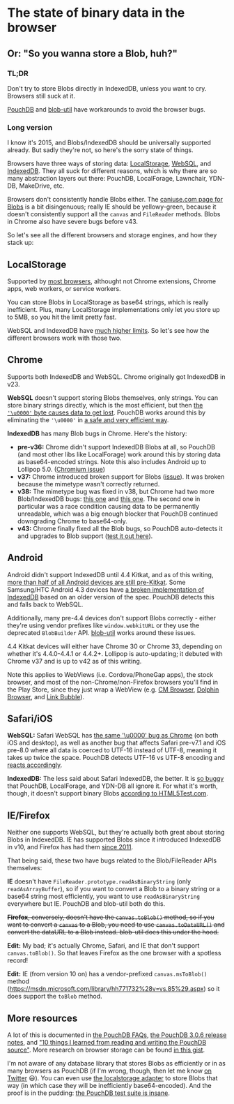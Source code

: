The state of binary data in the browser
====

Or: "So you wanna store a Blob, huh?"
-----

### TL;DR

Don't try to store Blobs directly in IndexedDB, unless you want to cry. Browsers still suck at it. 

[PouchDB](https://github.com/pouchdb/pouchdb) and [blob-util](https://github.com/nolanlawson/blob-util) have workarounds to avoid the browser bugs.

### Long version

I know it's 2015, and Blobs/IndexedDB should be universally supported already. But sadly they're not, so here's the sorry state of things.

Browsers have three ways of storing data: [LocalStorage](http://caniuse.com/#feat=namevalue-storage), [WebSQL](http://caniuse.com/#feat=sql-storage), and [IndexedDB](http://caniuse.com/#feat=indexeddb). They all suck for different reasons, which is why there are so many abstraction layers out there: PouchDB, LocalForage, Lawnchair, YDN-DB, MakeDrive, etc.

Browsers don't consistently handle Blobs either. The [caniuse.com page for Blobs](http://caniuse.com/#search=blob) is a bit disingenuous; really IE should be yellowy-green, because it doesn't consistently support all the `canvas` and `FileReader` methods. Blobs in Chrome also have severe bugs before v43.

So let's see all the different browsers and storage engines, and how they stack up:

LocalStorage
----

Supported by [most browsers](http://caniuse.com/#feat=namevalue-storage), althought not Chrome extensions, Chrome apps, web workers, or service workers.

You can store Blobs in LocalStorage as base64 strings, which is really inefficient. Plus, many LocalStorage implementations only let you store up to 5MB, so you hit the limit pretty fast.

WebSQL and IndexedDB have [much higher limits](http://www.html5rocks.com/en/tutorials/offline/quota-research/). So let's see how the different browsers work with those two.

Chrome
----

Supports both IndexedDB and WebSQL. Chrome originally got IndexedDB in v23.

**WebSQL** doesn't support storing Blobs themselves, only strings. You can store binary strings directly, which is the most efficient, but then [the `'\u0000'` byte causes data to get lost](https://code.google.com/p/chromium/issues/detail?id=422690). PouchDB works around this by eliminating the `'\u0000'` in [a safe and very efficient way](https://github.com/pouchdb/pouchdb/pull/2900).

**IndexedDB** has many Blob bugs in Chrome. Here's the history:

* **pre-v36:** Chrome didn't support IndexedDB Blobs at all, so PouchDB (and most other libs like LocalForage) work around this by storing data as base64-encoded strings. Note this also includes Android up to Lollipop 5.0. ([Chromium issue](https://code.google.com/p/chromium/issues/detail?id=108012))
* **v37:** Chrome introduced broken support for Blobs ([issue](https://code.google.com/p/chromium/issues/detail?id=408120)). It was broken because the mimetype wasn't correctly returned.
* **v38:** The mimetype bug was fixed in v38, but Chrome had two more Blob/IndexedDB bugs: [this one](https://code.google.com/p/chromium/issues/detail?id=447916) and [this one](https://code.google.com/p/chromium/issues/detail?id=447836). The second one in particular was a race condition causing data to be permanently unreadable, which was a big enough blocker that PouchDB continued downgrading Chrome to base64-only.
* **v43:** Chrome finally fixed all the Blob bugs, so PouchDB auto-detects it and upgrades to Blob support ([test it out here](http://bl.ocks.org/nolanlawson/38e3cd6705f50b074566)).

Android
----

Android didn't support IndexedDB until 4.4 Kitkat, and as of this writing, [more than half of all Android devices are still pre-Kitkat](https://developer.android.com/about/dashboards/index.html). Some Samsung/HTC Android 4.3 devices have [a broken implementation of IndexedDB](https://github.com/pouchdb/pouchdb/issues/1207) based on an older version of the spec. PouchDB detects this and falls back to WebSQL.

Additionally, many pre-4.4 devices don't support Blobs correctly - either they're using vendor prefixes like `window.webkitURL` or they use the deprecated `BlobBuilder` API. [blob-util](https://github.com/nolanlawson/blob-util) works around these issues.

4.4 Kitkat devices will either have Chrome 30 or Chrome 33, depending on whether it's 4.4.0-4.4.1 or 4.4.2+. Lollipop is auto-updating; it debuted with Chrome v37 and is up to v42 as of this writing.

Note this applies to WebViews (i.e. Cordova/PhoneGap apps), the stock browser, and most of the non-Chrome/non-Firefox browsers you'll find in the Play Store, since they just wrap a WebView (e.g. [CM Browser](https://play.google.com/store/apps/details?id=com.ksmobile.cb), [Dolphin Browser](https://play.google.com/store/apps/details?id=mobi.mgeek.TunnyBrowser), and [Link Bubble](https://play.google.com/store/apps/details?id=com.linkbubble.playstore)).

Safari/iOS
---

**WebSQL:** Safari WebSQL has [the same '\u0000' bug as Chrome](https://bugs.webkit.org/show_bug.cgi?id=137637) (on both iOS and desktop), as well as another bug that affects Safari pre-v7.1 and iOS pre-8.0 where all data is coerced to UTF-16 instead of UTF-8, meaning it takes up twice the space. PouchDB detects UTF-16 vs UTF-8 encoding and [reacts accordingly](https://github.com/pouchdb/pouchdb/pull/1733#issuecomment-38723096).

**IndexedDB:** The less said about Safari IndexedDB, the better. It is [so buggy](http://www.raymondcamden.com/2014/09/25/IndexedDB-on-iOS-8-Broken-Bad) that PouchDB, LocalForage, and YDN-DB all ignore it. For what it's worth, though, it doesn't support binary Blobs [according to HTML5Test.com](http://html5test.com/compare/browser/safari-8.0.html).

IE/Firefox
----

Neither one supports WebSQL, but they're actually both great about storing Blobs in IndexedDB. IE has supported Blobs since it introduced IndexedDB in v10, and Firefox has had them [since 2011](https://bugzilla.mozilla.org/show_bug.cgi?id=661877).

That being said, these two have bugs related to the Blob/FileReader APIs themselves:

**IE** doesn't have `FileReader.prototype.readAsBinaryString` (only `readAsArrayBuffer`), so if you want to convert a Blob to a binary string or a base64 string most efficiently, you want to use `readAsBinaryString` everywhere but IE. PouchDB and blob-util both do this.

~~**Firefox**, conversely, doesn't have the `canvas.toBlob()` method, so if you want to convert a `canvas` to a Blob, you need to use `canvas.toDataURL()` and convert the dataURL to a Blob instead. blob-util does this under the hood.~~

**Edit:** My bad; it's actually Chrome, Safari, and IE that don't support `canvas.toBlob()`. So that leaves Firefox as the one browser with a spotless record!

**Edit:** IE (from version 10 on) has a vendor-prefixed `canvas.msToBlob()` method (https://msdn.microsoft.com/library/hh771732%28v=vs.85%29.aspx) so it does support the `toBlob` method. 

More resources
---

A lot of this is documented in [the PouchDB FAQs](http://pouchdb.com/faq.html#data_types), [the PouchDB 3.0.6 release notes](http://pouchdb.com/2014/09/22/3.0.6.html), and ["10 things I learned from reading and writing the PouchDB source"](http://pouchdb.com/2014/10/26/10-things-i-learned-from-reading-and-writing-the-pouchdb-source.html).  More research on browser storage can be found [in this gist](https://gist.github.com/janl/d8efa4e404072037f7e0).

I'm not aware of any database library that stores Blobs as efficiently or in as many browsers as PouchDB (if I'm wrong, though, then let me know [on Twitter](https://twitter.com/nolanlawson/status/592070404790984704) :smiley:). You can even use [the localstorage adapter](http://pouchdb.com/adapters.html#pouchdb_in_the_browser) to store Blobs that way (in which case they will be inefficiently base64-encoded). And the proof is in the pudding: [the PouchDB test suite is insane](https://travis-ci.org/pouchdb/pouchdb/).
